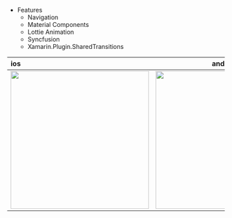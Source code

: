 - Features
  - Navigation
  - Material Components
  - Lottie Animation
  - Syncfusion
  - Xamarin.Plugin.SharedTransitions

| ios | android |
|:---|:---:|
|<img src="https://github.com/LeoAndo/xamarin-forms-app-templates/blob/main/SyncfusionApp/capture/ios.gif" width=320 /> |<img src="https://github.com/LeoAndo/xamarin-forms-app-templates/blob/main/SyncfusionApp/capture/android.gif" width=320 /> |
